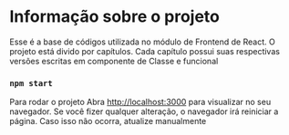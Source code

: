 # Informação sobre o projeto

Esse é a base de códigos utilizada no módulo de Frontend de React. O projeto está divido por capítulos. Cada capítulo possui suas respectivas versões escritas em componente de Classe e funcional

### `npm start`

Para rodar o projeto
Abra [http://localhost:3000](http://localhost:3000) para visualizar no seu navegador.
Se você fizer qualquer alteração, o navegador irá reiniciar a página. Caso isso não ocorra, atualize manualmente
